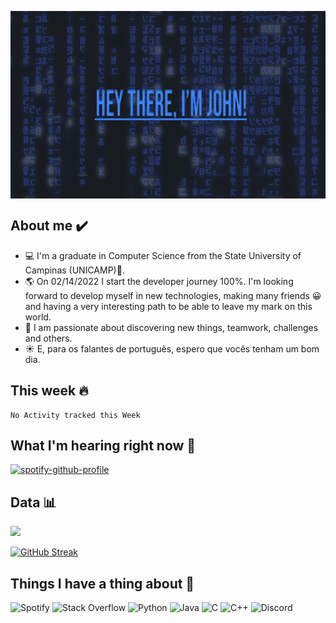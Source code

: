 <p align="center">
  <img align="center" src="https://github.com/jgfpedra/jgfpedra/blob/main/assets/banner.gif" height="300px"/>
</p>

## About me ✔️

<ul>
  <li> 💻 I'm a graduate in Computer Science  from the State University of Campinas (UNICAMP)🏫.</li>
  <li> 🌎 On 02/14/2022 I start the developer journey 100%. I'm looking forward to develop myself in new technologies, making many friends 😀 and having a very interesting path to be able to leave my mark on this world.</li>
  <li> 📕 I am passionate about discovering new things, teamwork, challenges and others.</li>
  <li> ☀️ E, para os falantes de portuguẽs, espero que vocês tenham um bom dia.</li>
</ul>

## This week 🔥
<!--START_SECTION:waka-->
```text
No Activity tracked this Week
```
<!--END_SECTION:waka-->

## What I'm hearing right now 🎵
[![spotify-github-profile](https://spotify-github-profile.vercel.app/api/view?uid=joaogfp07&cover_image=true&theme=natemoo-re&bar_color=53b14f&bar_color_cover=false)](https://github.com/kittinan/spotify-github-profile) <!--https://github.com/kittinan/spotify-github-profile****--> 

## Data 📊

<img height="180em" src="https://github-readme-stats.vercel.app/api?username=jgfpedra&show_icons=true&hide_border=true&&count_private=true&include_all_commits=true" />

[![GitHub Streak](https://github-readme-streak-stats.herokuapp.com/?user=jgfpedra&theme=default)](https://git.io/streak-stats)

## Things I have a thing about 💖
![Spotify](https://img.shields.io/badge/Spotify-1ED760?style=for-the-badge&logo=spotify&logoColor=white)
![Stack Overflow](https://img.shields.io/badge/-Stackoverflow-FE7A16?style=for-the-badge&logo=stack-overflow&logoColor=white)
![Python](https://img.shields.io/badge/python-3670A0?style=for-the-badge&logo=python&logoColor=ffdd54)
![Java](https://img.shields.io/badge/java-%23ED8B00.svg?style=for-the-badge&logo=java&logoColor=white)
![C](https://img.shields.io/badge/c-%2300599C.svg?style=for-the-badge&logo=c&logoColor=white)
![C++](https://img.shields.io/badge/c++-%2300599C.svg?style=for-the-badge&logo=c%2B%2B&logoColor=white)
![Discord](https://img.shields.io/badge/%3CServer%3E-%237289DA.svg?style=for-the-badge&logo=discord&logoColor=white)
